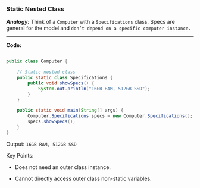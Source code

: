 ### Static Nested Class

***Analogy:*** Think of a `Computer` with a `Specifications` class.
Specs are general for the model and `don’t depend on a specific computer instance.`

---

**Code:**

```java

public class Computer {

    // Static nested class
    public static class Specifications {
        public void showSpecs() {
            System.out.println("16GB RAM, 512GB SSD");
        }
    }

    public static void main(String[] args) {
        Computer.Specifications specs = new Computer.Specifications();
        specs.showSpecs();
    }
}
```

Output: `16GB RAM, 512GB SSD`

Key Points: 
- Does not need an outer class instance.

- Cannot directly access outer class non-static variables.
